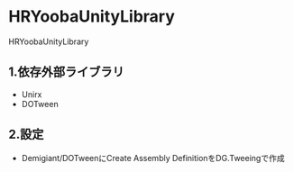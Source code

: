 # HRYoobaUnityLibrary
HRYoobaUnityLibrary

## 1.依存外部ライブラリ
- Unirx
- DOTween

## 2.設定
- Demigiant/DOTweenにCreate Assembly DefinitionをDG.Tweeingで作成
